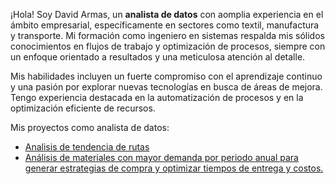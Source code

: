 <p>¡Hola! Soy David Armas, un <strong>analista de datos</strong> con aomplia experiencia en el ámbito empresarial, específicamente en sectores como textil, manufactura y transporte. Mi formación como ingeniero en sistemas respalda mis sólidos conocimientos en flujos de trabajo y optimización de procesos, siempre con un enfoque orientado a resultados y una meticulosa atención al detalle.</p>

<p>Mis habilidades incluyen un fuerte compromiso con el aprendizaje continuo y una pasión por explorar nuevas tecnologías en busca de áreas de mejora. Tengo experiencia destacada en la automatización de procesos y en la optimización eficiente de recursos.</p>
<p>Mis proyectos como analista de datos: 
  <ul>
    <li><a href="https://github.com/DavidArmasCt/Analisis-de-tendencia-de-rutas">Analisis de tendencia de rutas</a></li>
    <li><a href="">Análisis de materiales con mayor demanda por periodo anual para generar estrategias de compra y optimizar tiempos de entrega y costos.</a></li>
  </ul>  
</p>
